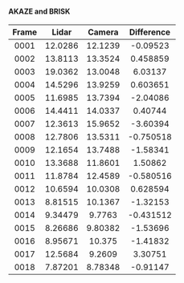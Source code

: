 #### AKAZE and BRISK

| Frame     |  Lidar     |    Camera   |    Difference    |
| :-------: | :--------: | :---------: | :-----------: |
|0001    | 12.0286    | 12.1239    | -0.09523    | 
|0002    | 13.8113    | 13.3524    | 0.458859    | 
|0003    | 19.0362    | 13.0048    | 6.03137    | 
|0004    | 14.5296    | 13.9259    | 0.603651    | 
|0005    | 11.6985    | 13.7394    | -2.04086    | 
|0006    | 14.4411    | 14.0337    | 0.40744    | 
|0007    | 12.3613    | 15.9652    | -3.60394    | 
|0008    | 12.7806    | 13.5311    | -0.750518    | 
|0009    | 12.1654    | 13.7488    | -1.58341    | 
|0010    | 13.3688    | 11.8601    | 1.50862    | 
|0011    | 11.8784    | 12.4589    | -0.580516    | 
|0012    | 10.6594    | 10.0308    | 0.628594    | 
|0013    | 8.81515    | 10.1367    | -1.32153    | 
|0014    | 9.34479    | 9.7763    | -0.431512    | 
|0015    | 8.26686    | 9.80382    | -1.53696    | 
|0016    | 8.95671    | 10.375    | -1.41832    | 
|0017    | 12.5684    | 9.2609    | 3.30751    | 
|0018    | 7.87201    | 8.78348    | -0.91147    | 

